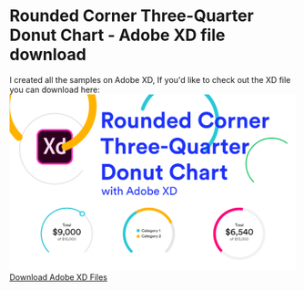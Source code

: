 # Rounded Corner Three-Quarter Donut Chart - Adobe XD file download
I created all the samples on Adobe XD, If you'd like to check out the XD file you can download here:
<br>
<img src="Images/Cover.png">
<br>
<a href="https://github.com/ravijoon/Rounded-Corner-Three-Quarter-Donut-Chart-with-Adobe-XD/blob/master/donut-XD-file.xd?raw=true">Download Adobe XD Files</a>
